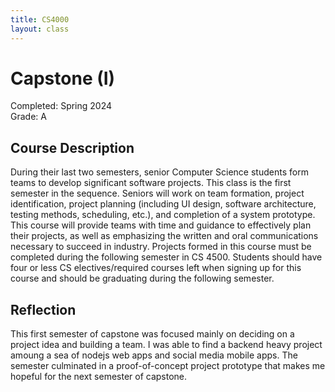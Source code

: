 ```yaml
---
title: CS4000
layout: class
---
```


# Capstone (I)

Completed: Spring 2024\
Grade: A

## Course Description

During their last two semesters, senior Computer Science students form teams to
develop significant software projects. This class is the first semester in the
sequence. Seniors will work on team formation, project identification, project
planning (including UI design, software architecture, testing methods,
scheduling, etc.), and completion of a system prototype. This course will
provide teams with time and guidance to effectively plan their projects, as well
as emphasizing the written and oral communications necessary to succeed in
industry. Projects formed in this course must be completed during the following
semester in CS 4500. Students should have four or less CS electives/required
courses left when signing up for this course and should be graduating during the
following semester.

## Reflection

This first semester of capstone was focused mainly on deciding on a project idea
and building a team. I was able to find a backend heavy project amoung a sea of
nodejs web apps and social media mobile apps. The semester culminated in a
proof-of-concept project prototype that makes me hopeful for the next semester
of capstone.

